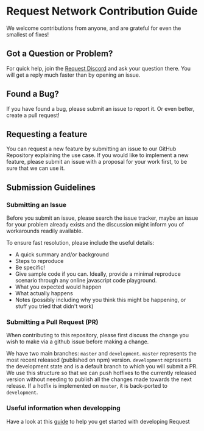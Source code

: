# Request Network Contribution Guide

We welcome contributions from anyone, and are grateful for even the smallest of fixes!

## Got a Question or Problem?

For quick help, join the [Request Discord]( https://request.network/discord/) and ask your question there.
You will get a reply much faster than by opening an issue.

## Found a Bug?

If you have found a bug, please submit an issue to report it. Or even better, create a pull request!

## Requesting a feature

You can request a new feature by submitting an issue to our GitHub Repository explaining the use case.
If you would like to implement a new feature, please submit an issue with a proposal for your work first, to be sure that we can use it.

## Submission Guidelines

### Submitting an Issue

Before you submit an issue, please search the issue tracker, maybe an issue for your problem already exists and
the discussion might inform you of workarounds readily available.

To ensure fast resolution, please include the useful details:

- A quick summary and/or background
- Steps to reproduce
- Be specific!
- Give sample code if you can. Ideally, provide a minimal reproduce scenario through any online javascript code playground.
- What you expected would happen
- What actually happens
- Notes (possibly including why you think this might be happening, or stuff you tried that didn't work)

### Submitting a Pull Request (PR)

When contributing to this repository, please first discuss the change you wish to make via a github issue before making a change.

We have two main branches: `master` and `development`.
`master` represents the most recent released (published on npm) version.
`development` represents the development state and is a default branch to which you will submit a PR.
We use this structure so that we can push hotfixes to the currently released version without needing to publish all
the changes made towards the next release.
If a hotfix is implemented on `master`, it is back-ported to `development`.

### Useful information when developping

Have a look at this [guide](https://docs.request.network/dev/contributing) to help you get started with developing Request
